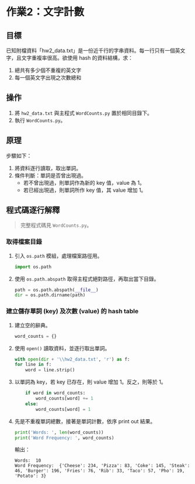 # 作業2：文字計數

## 目標
已知附檔資料「hw2_data.txt」是一份近千行的字串資料。每一行只有一個英文字，且文字重複率很高。欲使用 hash 的資料結構，求：

1. 總共有多少個不重複的英文字
2. 每一個英文字出現之次數總和

## 操作
1. 將 `hw2_data.txt` 與主程式 `WordCounts.py` 置於相同目錄下。
2. 執行 `WordCounts.py`。

## 原理

步驟如下：

1. 將資料逐行讀取，取出單詞。
2. 條件判斷：單詞是否曾出現過。
	- 若不曾出現過，則單詞作為新的 key 值，value 為 1。
	- 若已經出現過，則單詞所作 key 值，其 value 增加 1。

## 程式碼逐行解釋

> 完整程式碼見 `WordCounts.py`。

### 取得檔案目錄

1. 引入 `os.path` 模組，處理檔案路徑用。
	```python
	import os.path
	```
2. 使用 `os.path.abspath` 取得主程式絕對路徑，再取出當下目錄。
	```python
	path = os.path.abspath(__file__)
	dir = os.path.dirname(path)
	```

### 建立儲存單詞 (key) 及次數 (value) 的 hash table
1. 建立空的辭典。
    ```python
    word_counts = {}
    ```
2. 使用 `open()` 讀取資料，並逐行取出單詞。
    ```python
    with open(dir + '\\hw2_data.txt', 'r') as f:
    for line in f:
        word = line.strip()
    ```
3. 以單詞為 key，若 key 已存在，則 value 增加 1。反之，則等於 1。
    ```python
        if word in word_counts:
            word_counts[word] += 1
        else:
            word_counts[word] = 1
    ```
4. 先是不重複單詞總數，接著是單詞計數，依序 print out 結果。
    ```python
    print('Words: ', len(word_counts))
    print('Word Frequency: ', word_counts)
    ```
    輸出：
    ```
    Words:  10
    Word Frequency:  {'Cheese': 234, 'Pizza': 83, 'Coke': 145, 'Steak': 46, 'Burger': 196, 'Fries': 76, 'Rib': 33, 'Taco': 57, 'Pho': 19, 'Potato': 3}
    ```
